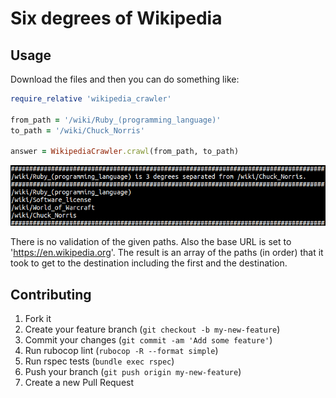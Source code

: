 # Six degrees of Wikipedia

## Usage
Download the files and then you can do something like:

```ruby
require_relative 'wikipedia_crawler'

from_path = '/wiki/Ruby_(programming_language)'
to_path = '/wiki/Chuck_Norris'

answer = WikipediaCrawler.crawl(from_path, to_path)
```

![alt tag](https://raw.githubusercontent.com/alebian/six-degrees-of-wikipedia/master/result_example.png)

There is no validation of the given paths. Also the base URL is set to 'https://en.wikipedia.org'. The result is an array of the paths (in order) that it took to get to the destination including the first and the destination.

## Contributing

1. Fork it
2. Create your feature branch (`git checkout -b my-new-feature`)
3. Commit your changes (`git commit -am 'Add some feature'`)
4. Run rubocop lint (`rubocop -R --format simple`)
5. Run rspec tests (`bundle exec rspec`)
6. Push your branch (`git push origin my-new-feature`)
7. Create a new Pull Request
